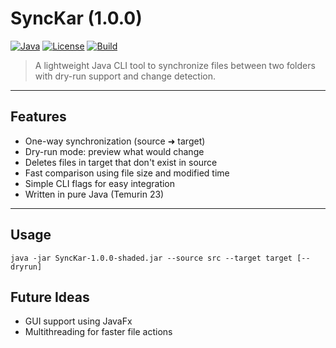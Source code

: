 #  SyncKar (1.0.0)

[![Java](https://img.shields.io/badge/Java-Temurin%2023-blue)](https://adoptium.net/en-GB/)
[![License](https://img.shields.io/badge/License-MIT-green.svg)](LICENSE)
[![Build](https://img.shields.io/badge/build-passing-brightgreen)]()

> A lightweight Java CLI tool to synchronize files between two folders with dry-run support and change detection.

---

##  Features

-  One-way synchronization (source ➜ target)
-  Dry-run mode: preview what would change
-  Deletes files in target that don't exist in source
-  Fast comparison using file size and modified time
-  Simple CLI flags for easy integration
-  Written in pure Java (Temurin 23)
  
---

## Usage

```  
java -jar SyncKar-1.0.0-shaded.jar --source src --target target [--dryrun]
  ```

## Future Ideas

- GUI support using JavaFx
- Multithreading for faster file actions



